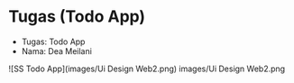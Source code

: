 # Tugas (Todo App)
<ul>
  <li>Tugas: Todo App</li>
  <li>Nama:  Dea Meilani</li>
</ul>
![SS Todo App](images/Ui Design Web2.png)
images/Ui Design Web2.png
